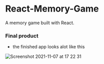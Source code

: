 # React-Memory-Game

A memory game built with React.

### Final product

- the finished app looks alot like this

![Screenshot 2021-11-07 at 17 22 31](https://user-images.githubusercontent.com/22290070/140648989-8921f644-fe02-4a1a-ae7c-e21c0341d8b3.png)
